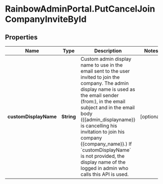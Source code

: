 # RainbowAdminPortal.PutCancelJoinCompanyInviteById

## Properties

Name | Type | Description | Notes
------------ | ------------- | ------------- | -------------
**customDisplayName** | **String** | Custom admin display name to use in the email sent to the user invited to join the company.    The admin display name is used as the email sender (from:), in the email subject and in the email body ({{admin_displayname}} is cancelling his invitation to join his company {{company_name}}.)    If &#x60;customDisplayName&#x60; is not provided, the display name of the logged in admin who calls this API is used. | [optional] 


